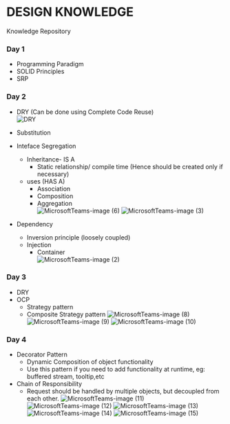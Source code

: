 
# DESIGN KNOWLEDGE
Knowledge Repository  
### Day 1  
- Programming Paradigm  
- SOLID Principles  
- SRP  

### Day 2
- DRY (Can be done using Complete Code Reuse)  
  ![DRY](https://user-images.githubusercontent.com/3330429/118754131-068c8b80-b884-11eb-8f08-ecaf245533d2.png)
- Substitution  
- Inteface Segregation
  - Inheritance- IS A  
    - Static relationship/ compile time  (Hence should be created only if necessary)
  - uses (HAS A)  
    - Association  
    - Composition  
    - Aggregation  
  ![MicrosoftTeams-image (6)](https://user-images.githubusercontent.com/3330429/118754225-350a6680-b884-11eb-9479-233eeb696389.png)
![MicrosoftTeams-image (3)](https://user-images.githubusercontent.com/3330429/118754237-3a67b100-b884-11eb-8538-bd9ce090c438.png)

- Dependency  
    - Inversion principle (loosely coupled)  
    - Injection  
      - Container  
  ![MicrosoftTeams-image (2)](https://user-images.githubusercontent.com/3330429/118754255-45224600-b884-11eb-9e21-76bc7fd11954.png)


### Day 3  
- DRY
- OCP
  - Strategy pattern
  - Composite Strategy pattern
  ![MicrosoftTeams-image (8)](https://user-images.githubusercontent.com/3330429/118917461-93038080-b94e-11eb-8ee2-f975e6668cc3.png)
![MicrosoftTeams-image (9)](https://user-images.githubusercontent.com/3330429/118917464-94cd4400-b94e-11eb-9653-71cf2dcf3479.png)
![MicrosoftTeams-image (10)](https://user-images.githubusercontent.com/3330429/118917466-972f9e00-b94e-11eb-93fd-3e027efe6e6f.png)

### Day 4
- Decorator Pattern
  - Dynamic Composition of object functionality
  - Use this pattern if you need to add functionality at runtime, eg: buffered stream, tooltip,etc
- Chain of Responsibility
  - Request should be handled by multiple objects, but decoupled from each other.
![MicrosoftTeams-image (11)](https://user-images.githubusercontent.com/3330429/119084543-9d417f80-ba1f-11eb-8ae1-32da4f63da20.png)
![MicrosoftTeams-image (12)](https://user-images.githubusercontent.com/3330429/119084548-9e72ac80-ba1f-11eb-8088-d861469e887f.png)
![MicrosoftTeams-image (13)](https://user-images.githubusercontent.com/3330429/119084553-a03c7000-ba1f-11eb-9961-5f01d9b8952d.png)
![MicrosoftTeams-image (14)](https://user-images.githubusercontent.com/3330429/119084557-a2063380-ba1f-11eb-9555-f5884d3e4e55.png)
![MicrosoftTeams-image (15)](https://user-images.githubusercontent.com/3330429/119084565-a3cff700-ba1f-11eb-9aeb-d834fb08e4b8.png)
